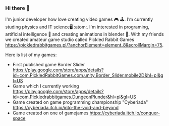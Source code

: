 ### Hi there 👋

I'm junior developer how love creating video games :video_game: :joystick:. I’m currently studing physics and IT science:desktop_computer: :atom:.
I'm interested in programing, artificial intelligence :mechanical_arm: and creating animations in blender :cartwheeling:. With my friends we created amateur game studio called Pickled Rabbit Games https://pickledrabbitgames.pl/?anchorElement=element_8&scrollMargin=75. 

Here is list of my games:
- First published game Border Slider  https://play.google.com/store/apps/details?id=com.PickledRabbitGames.com.unity.Border_Slider.mobile2D&hl=pl&gl=US
- Game which I currently working    https://play.google.com/store/apps/details?id=com.Pickledrabbitgames.DungeonPlunder&hl=pl&gl=US
- Game created on game programming championship "Cyberiada"  https://cyberiada.itch.io/into-the-void-and-beyond
- Game created on one of gamejames https://cyberiada.itch.io/conquer-space


<!--
**MathGeek2002/MathGeek2002** is a ✨ _special_ ✨ repository because its `README.md` (this file) appears on your GitHub profile.

Here are some ideas to get you started:

- 🔭 I’m currently working on ...
- 🌱 I’m currently learning ...
- 👯 I’m looking to collaborate on ...
- 🤔 I’m looking for help with ...
- 💬 Ask me about ...
- 📫 How to reach me: ...
- 😄 Pronouns: ...
- ⚡ Fun fact: ...
-->
